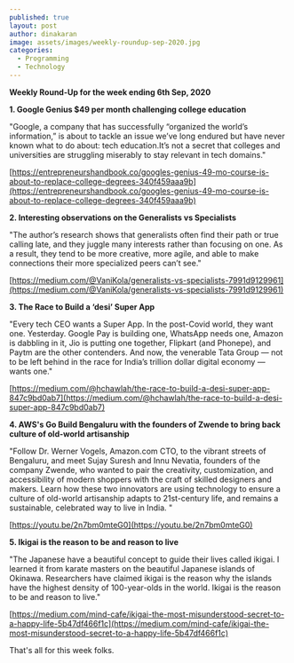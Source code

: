 ```yaml
---
published: true
layout: post
author: dinakaran
image: assets/images/weekly-roundup-sep-2020.jpg
categories:
  - Programming
  - Technology
---
```


**Weekly Round-Up for the week ending 6th Sep, 2020**


**1. Google Genius $49 per month challenging college  education**

"Google, a company that has successfully “organized the world’s information,” is about to tackle an issue we’ve long endured but have never known what to do about: tech education.It’s not a secret that colleges and universities are struggling miserably to stay relevant in tech domains."

[https://entrepreneurshandbook.co/googles-genius-49-mo-course-is-about-to-replace-college-degrees-340f459aaa9b](https://entrepreneurshandbook.co/googles-genius-49-mo-course-is-about-to-replace-college-degrees-340f459aaa9b)

**2. Interesting observations on the Generalists vs Specialists**

"The author’s research shows that generalists often find their path or true calling late, and they juggle many interests rather than focusing on one. As a result, they tend to be more creative, more agile, and able to make connections their more specialized peers can’t see."

[https://medium.com/@VaniKola/generalists-vs-specialists-7991d9129961](https://medium.com/@VaniKola/generalists-vs-specialists-7991d9129961)

**3. The Race to Build a ‘desi’ Super App**

"Every tech CEO wants a Super App. In the post-Covid world, they want one. Yesterday. Google Pay is building one, WhatsApp needs one, Amazon is dabbling in it, Jio is putting one together, Flipkart (and Phonepe), and Paytm are the other contenders. And now, the venerable Tata Group — not to be left behind in the race for India’s trillion dollar digital economy — wants one."

[https://medium.com/@hchawlah/the-race-to-build-a-desi-super-app-847c9bd0ab7](https://medium.com/@hchawlah/the-race-to-build-a-desi-super-app-847c9bd0ab7)

**4. AWS's Go Build Bengaluru with the founders of Zwende to bring back culture of old-world artisanship**

"Follow Dr. Werner Vogels, Amazon.com CTO, to the vibrant streets of Bengaluru, and meet Sujay Suresh and Innu Nevatia, founders of the company Zwende, who wanted to pair the creativity, customization, and accessibility of modern shoppers with the craft of skilled designers and makers. Learn how these two innovators are using technology to ensure a culture of old-world artisanship adapts to 21st-century life, and remains a sustainable, celebrated way to live in India. "

[https://youtu.be/2n7bm0mteG0](https://youtu.be/2n7bm0mteG0)

**5. Ikigai is the reason to be and reason to live**

"The Japanese have a beautiful concept to guide their lives called ikigai. I learned it from karate masters on the beautiful Japanese islands of Okinawa. Researchers have claimed ikigai is the reason why the islands have the highest density of 100-year-olds in the world.
Ikigai is the reason to be and reason to live."

[https://medium.com/mind-cafe/ikigai-the-most-misunderstood-secret-to-a-happy-life-5b47df466f1c](https://medium.com/mind-cafe/ikigai-the-most-misunderstood-secret-to-a-happy-life-5b47df466f1c)

That's all for this week folks.
